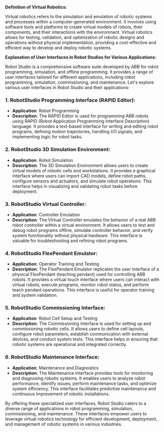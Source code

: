 **Definition of Virtual Robotics:**

Virtual robotics refers to the simulation and emulation of robotic systems and processes within a computer-generated environment. It involves using software tools and platforms to create virtual models of robots, their components, and their interactions with the environment. Virtual robotics allows for testing, validation, and optimization of robotic designs and operations without physical implementation, providing a cost-effective and efficient way to develop and deploy robotic systems.

**Explanation of User Interfaces in Robot Studios for Various Applications:**

Robot Studio is a comprehensive software suite developed by ABB for robot programming, simulation, and offline programming. It provides a range of user interfaces tailored for different applications, including robot programming, simulation, commissioning, and maintenance. Let's explore various user interfaces in Robot Studio and their applications:

### 1. **RobotStudio Programming Interface (RAPID Editor):**
   - **Application**: Robot Programming
   - **Description**: The RAPID Editor is used for programming ABB robots using RAPID (Robot Application Programming Interface Description) language. It provides a text-based interface for writing and editing robot programs, defining motion trajectories, handling I/O signals, and implementing logic for robot tasks.

### 2. **RobotStudio 3D Simulation Environment:**
   - **Application**: Robot Simulation
   - **Description**: The 3D Simulation Environment allows users to create virtual models of robotic cells and workstations. It provides a graphical interface where users can import CAD models, define robot paths, configure sensors and actuators, and simulate robot operations. This interface helps in visualizing and validating robot tasks before deployment.

### 3. **RobotStudio Virtual Controller:**
   - **Application**: Controller Emulation
   - **Description**: The Virtual Controller emulates the behavior of a real ABB robot controller within a virtual environment. It allows users to test and debug robot programs offline, simulate controller behavior, and verify system functionality without physical hardware. This interface is valuable for troubleshooting and refining robot programs.

### 4. **RobotStudio FlexPendant Emulator:**
   - **Application**: Operator Training and Testing
   - **Description**: The FlexPendant Emulator replicates the user interface of a physical FlexPendant (teaching pendant) used for controlling ABB robots. It provides a virtual touch interface where users can interact with virtual robots, execute programs, monitor robot status, and perform teach pendant operations. This interface is useful for operator training and system validation.

### 5. **RobotStudio Commissioning Interface:**
   - **Application**: Robot Cell Setup and Testing
   - **Description**: The Commissioning Interface is used for setting up and commissioning robotic cells. It allows users to define cell layouts, configure robot parameters, establish communication with external devices, and conduct system tests. This interface helps in ensuring that robotic systems are operational and integrated correctly.

### 6. **RobotStudio Maintenance Interface:**
   - **Application**: Maintenance and Diagnostics
   - **Description**: The Maintenance Interface provides tools for monitoring and diagnosing robotic systems. It enables users to analyze robot performance, identify issues, perform maintenance tasks, and optimize system efficiency. This interface facilitates predictive maintenance and continuous improvement of robotic installations.

By offering these specialized user interfaces, Robot Studio caters to a diverse range of applications in robot programming, simulation, commissioning, and maintenance. These interfaces empower users to leverage virtual robotics technology for efficient development, deployment, and management of robotic systems in various industries.
